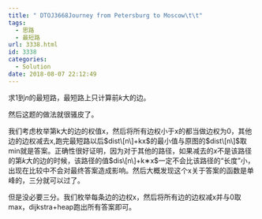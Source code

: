 ```yaml
---
title: " DTOJ3668Journey from Petersburg to Moscow\t\t"
tags:
  - 思路
  - 最短路
url: 3338.html
id: 3338
categories:
  - Solution
date: 2018-08-07 22:12:49
---
```


求$1$到$n$的最短路，最短路上只计算前$k$大的边。

然后这题的做法就很骚皮了。

我们考虑枚举第k大的边的权值x，然后将所有边权小于x的都当做边权为0，其他边的边权减去x,跑完最短路以后$dist\[n\]+kx$的最小值与原图的$dist\[n\]$取min就是答案。正确性很好证明，因为对于其他的路径，如果减去的$x$不是该路径的第$k$大的边的时候，该路径的值$dis\[n\]+k∗x$一定不会比该路径的“长度”小，出现在比较中不会对最终答案造成影响。然后大概发现这个x关于答案的函数是单峰的，三分就可以过了。

但是没必要三分。我们枚举每条边的边权x，然后将所有边的边权减x并与0取max，dijkstra+heap跑出所有答案即可。